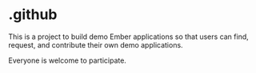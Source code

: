 # .github

This is a project to build demo Ember applications so that users can find, request, and contribute their own demo applications.

Everyone is welcome to participate.

